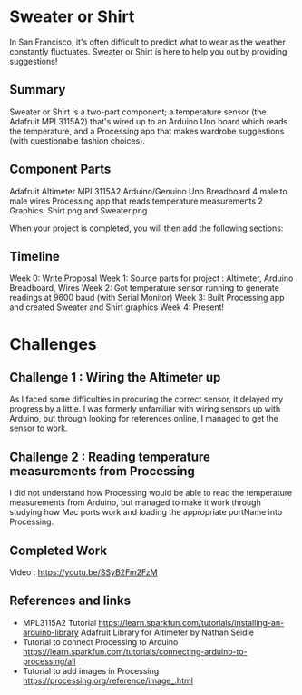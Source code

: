 # Sweater or Shirt
In San Francisco, it's often difficult to predict what to wear as the weather constantly fluctuates. Sweater or Shirt is here to help you out by providing suggestions!

## Summary
Sweater or Shirt is a two-part component; a temperature sensor (the Adafruit MPL3115A2) that's wired up to an Arduino Uno board which reads the temperature, and a Processing app that makes wardrobe suggestions (with questionable fashion choices).

## Component Parts
Adafruit Altimeter MPL3115A2
Arduino/Genuino Uno Breadboard
4 male to male wires
Processing app that reads temperature measurements 
2 Graphics: Shirt.png and Sweater.png

When your project is completed, you will then add the following sections:
## Timeline
Week 0: Write Proposal 
Week 1: Source parts for project : Altimeter, Arduino Breadboard, Wires
Week 2: Got temperature sensor running to generate readings at 9600 baud (with Serial Monitor) 
Week 3: Built Processing app and created Sweater and Shirt graphics
Week 4: Present!

# Challenges
## Challenge 1 : Wiring the Altimeter up
As I faced some difficulties in procuring the correct sensor, it delayed my progress by a little. I was formerly unfamiliar with wiring sensors up with Arduino, but through looking for references online, I managed to get the sensor to work. 

## Challenge 2 : Reading temperature measurements from Processing 
I did not understand how Processing would be able to read the temperature measurements from Arduino, but managed to make it work through studying how Mac ports work and loading the appropriate portName into Processing.


## Completed Work
Video : https://youtu.be/SSyB2Fm2FzM

## References and links
- MPL3115A2 Tutorial https://learn.sparkfun.com/tutorials/installing-an-arduino-library Adafruit Library for Altimeter by Nathan Seidle
- Tutorial to connect Processing to Arduino 
https://learn.sparkfun.com/tutorials/connecting-arduino-to-processing/all
- Tutorial to add images in Processing 
https://processing.org/reference/image_.html
